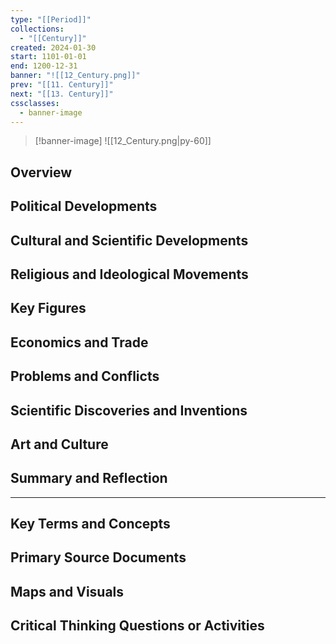 ```yaml
---
type: "[[Period]]"
collections:
  - "[[Century]]"
created: 2024-01-30
start: 1101-01-01
end: 1200-12-31
banner: "![[12_Century.png]]"
prev: "[[11. Century]]"
next: "[[13. Century]]"
cssclasses:
  - banner-image
---
```

>[!banner-image] ![[12_Century.png|py-60]]
>
## Overview
## Political Developments
## Cultural and Scientific Developments
## Religious and Ideological Movements
## Key Figures
## Economics and Trade
## Problems and Conflicts
## Scientific Discoveries and Inventions
## Art and Culture
## Summary and Reflection
---
## Key Terms and Concepts
## Primary Source Documents
## Maps and Visuals
## Critical Thinking Questions or Activities


